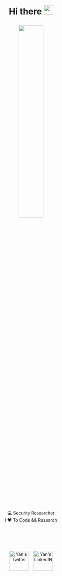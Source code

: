 <h1>
	<p align="center">Hi there <a href="#"><img style="margin-top:-13px" width="30px" src="https://img.icons8.com/?size=256&id=1H52efUsDX7A&format=png"></a> </p>
</h1>

<p align="center">
	<a href="#">
	<img width="40%" src="https://github.com/user-attachments/assets/6b1111f6-35da-40b4-b38e-f19e4afc7906">
	</a>
</p>
<p align="center">
	<a>
	💻 Security Researcher
	</a>
	<br/>
	<a>
	I ❤ To Code && Research
	</a>
	<br/>
	
</p>
<h1>
	<br/>
</h1>
<p align="center">
	<a href="https://x.com/0x7F454C" style="display:inline-block;">
	<img alt="Yan's Twitter" width="32px" src="https://img.icons8.com/plasticine/100/twitterx.png" style="width:4rem;">
	</a>
	<a>&ensp;</a>
	<a href="https://linkedin.com/in/yanoc" style="display:inline-block;">
	<img alt="Yan's LinkedIN" width="32px" src="https://img.icons8.com/plasticine/100/linkedin.png" style="width:4rem;">
	</a>
</p>
